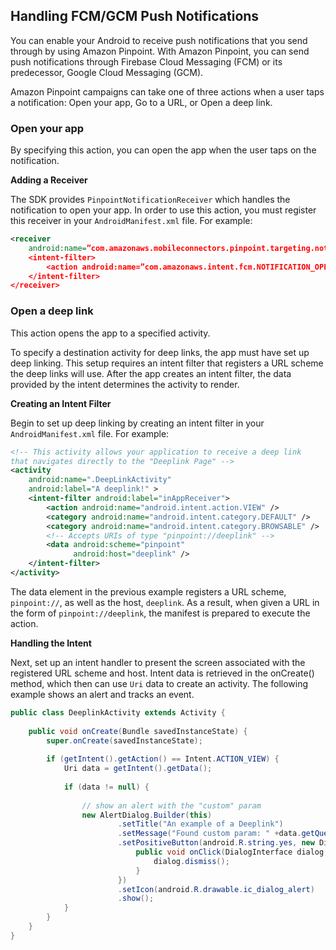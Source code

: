 ## Handling FCM/GCM Push Notifications

You can enable your Android to receive push notifications that you send through by using Amazon Pinpoint. With Amazon Pinpoint, you can send push notifications through Firebase Cloud Messaging (FCM) or its predecessor, Google Cloud Messaging (GCM).

Amazon Pinpoint campaigns can take one of three actions when a user taps a notification: Open your app, Go to a URL, or Open a deep link.

### Open your app

By specifying this action, you can open the app when the user taps on the notification.

**Adding a Receiver**

The SDK provides `PinpointNotificationReceiver` which handles the notification to open your app. In order to use this action, you must register this receiver in your `AndroidManifest.xml` file. For example:

```xml
<receiver
    android:name=”com.amazonaws.mobileconnectors.pinpoint.targeting.notification.PinpointNotificationReceiver” android:exported=”false” >
    <intent-filter>
        <action android:name=”com.amazonaws.intent.fcm.NOTIFICATION_OPEN” />
    </intent-filter>
</receiver>
```

### Open a deep link

This action opens the app to a specified activity.

To specify a destination activity for deep links, the app must have set up deep linking. This setup requires an intent filter that registers a URL scheme the deep links will use. After the app creates an intent filter, the data provided by the intent determines the activity to render.

**Creating an Intent Filter**

Begin to set up deep linking by creating an intent filter in your `AndroidManifest.xml` file. For example:

```xml
<!-- This activity allows your application to receive a deep link
that navigates directly to the "Deeplink Page" -->
<activity
    android:name=".DeepLinkActivity"
    android:label="A deeplink!" >
    <intent-filter android:label="inAppReceiver">
        <action android:name="android.intent.action.VIEW" />
        <category android:name="android.intent.category.DEFAULT" />
        <category android:name="android.intent.category.BROWSABLE" />
        <!-- Accepts URIs of type "pinpoint://deeplink" -->
        <data android:scheme="pinpoint"
              android:host="deeplink" />
    </intent-filter>
</activity>
```

The data element in the previous example registers a URL scheme, `pinpoint://`, as well as the host, `deeplink`. As a result, when given a URL in the form of `pinpoint://deeplink`, the manifest is prepared to execute the action.

**Handling the Intent**

Next, set up an intent handler to present the screen associated with the registered URL scheme and host. Intent data is retrieved in the onCreate() method, which then can use `Uri` data to create an activity. The following example shows an alert and tracks an event.

```java
public class DeeplinkActivity extends Activity {
 
    public void onCreate(Bundle savedInstanceState) {
        super.onCreate(savedInstanceState);
 
        if (getIntent().getAction() == Intent.ACTION_VIEW) {
            Uri data = getIntent().getData();
 
            if (data != null) {
 
                // show an alert with the "custom" param
                new AlertDialog.Builder(this)
                        .setTitle("An example of a Deeplink")
                        .setMessage("Found custom param: " +data.getQueryParameter("custom"))
                        .setPositiveButton(android.R.string.yes, new DialogInterface.OnClickListener() {
                            public void onClick(DialogInterface dialog, int which) {
                                dialog.dismiss();
                            }
                        })
                        .setIcon(android.R.drawable.ic_dialog_alert)
                        .show();
            }
        }
    }
}
```
